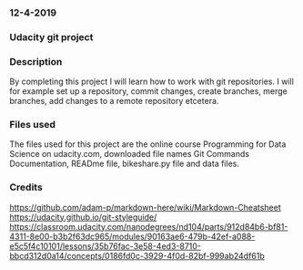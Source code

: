 ### 12-4-2019

### Udacity git project

### Description
By completing this project I will learn how to work with git repositories. I will for example set up a repository, commit changes, create branches, merge branches, add changes to a remote repository etcetera.

### Files used
The files used for this project are the online course Programming for Data Science on udacity.com, downloaded file names Git Commands Documentation, READme file, bikeshare.py file and data files.

### Credits
https://github.com/adam-p/markdown-here/wiki/Markdown-Cheatsheet
https://udacity.github.io/git-styleguide/
https://classroom.udacity.com/nanodegrees/nd104/parts/912d84b6-bf81-4311-8e00-b3b2f63dc965/modules/90163ae6-479b-42ef-a088-e5c5f4c10101/lessons/35b76fac-3e58-4ed3-8710-bbcd312d0a14/concepts/0186fd0c-3929-4f0d-82bf-999ab24df61b  
